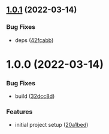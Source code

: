 ## [1.0.1](https://github.com/sniptt-official/ots-aws/compare/v1.0.0...v1.0.1) (2022-03-14)


### Bug Fixes

* deps ([42fcabb](https://github.com/sniptt-official/ots-aws/commit/42fcabb3e6739ebf08ddf20cece0a12cdbed6037))

# 1.0.0 (2022-03-14)


### Bug Fixes

* build ([32dcc8d](https://github.com/sniptt-official/ots-aws/commit/32dcc8db2db4c70059f5127671d256fe5b523a06))


### Features

* initial project setup ([20a1bed](https://github.com/sniptt-official/ots-aws/commit/20a1bed7c157e60cb356c311876bc488f18c7285))
